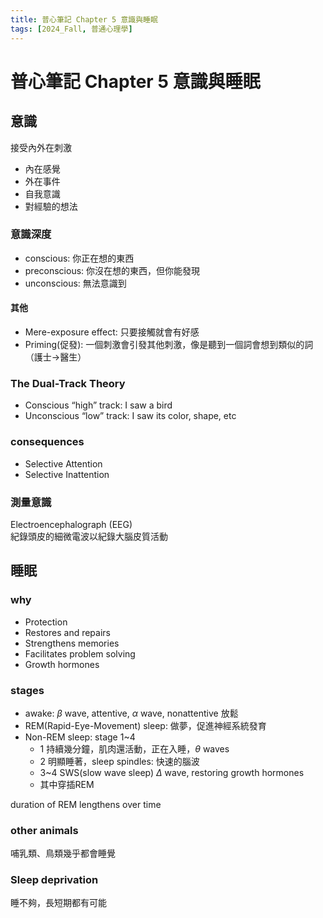 ```yaml
---
title: 普心筆記 Chapter 5 意識與睡眠
tags: [2024_Fall, 普通心理學]
---
```

<!-- HackMD ID: 200BGqn_TiCA1p5vwnCwJQ -->  

普心筆記 Chapter 5 意識與睡眠  
===  

## 意識  

接受內外在刺激  
* 內在感覺  
* 外在事件  
* 自我意識  
* 對經驗的想法  

### 意識深度  
* conscious: 你正在想的東西  
* preconscious: 你沒在想的東西，但你能發現  
* unconscious: 無法意識到  

#### 其他  
* Mere-exposure effect: 只要接觸就會有好感  
* Priming(促發): 一個刺激會引發其他刺激，像是聽到一個詞會想到類似的詞（護士->醫生）  

### The Dual-Track Theory  

* Conscious “high” track: I saw a bird  
* Unconscious “low” track: I saw its color, shape, etc  

### consequences  

- Selective Attention  
- Selective Inattention  

### 測量意識  

Electroencephalograph (EEG)  
紀錄頭皮的細微電波以紀錄大腦皮質活動  

## 睡眠  

### why  

* Protection  
* Restores and repairs  
* Strengthens memories  
* Facilitates problem solving  
* Growth hormones  

### stages  

* awake: $\beta$ wave, attentive, $\alpha$ wave, nonattentive 放鬆  
* REM(Rapid-Eye-Movement) sleep: 做夢，促進神經系統發育  
* Non-REM sleep: stage 1\~4  
    * 1 持續幾分鐘，肌肉還活動，正在入睡，$\theta$ waves  
    * 2 明顯睡著，sleep spindles: 快速的腦波  
    * 3\~4 SWS(slow wave sleep) $\Delta$ wave, restoring growth hormones  
    * 其中穿插REM  

duration of REM lengthens over time  



### other animals  

哺乳類、鳥類幾乎都會睡覺  

### Sleep deprivation  

睡不夠，長短期都有可能  

